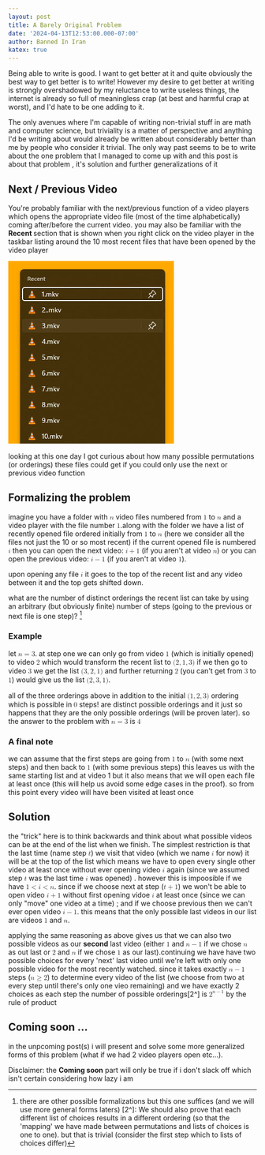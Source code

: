 ```yaml
---
layout: post
title: A Barely Original Problem
date: '2024-04-13T12:53:00.000-07:00'
author: Banned In Iran
katex: true
---
```



<p style="text-align: left;">Being able to write is good. I want to get better at it and quite obviously the best way to get better is to write! However my desire to get better at writing is strongly overshadowed by my reluctance to write useless things, the internet is already so full of meaningless crap (at best and harmful crap at worst), and I'd hate to be one adding to it.</p><p style="text-align: left;">The only avenues where I'm capable of writing non-trivial stuff in are math and computer science, but triviality is a matter of perspective and anything I'd be writing about would already be written about considerably better than me by people who consider it trivial. The only way past seems to be to write about the one problem that I managed to come up with and this post is about that problem , it's solution and further generalizations of it</p><h2 style="text-align: left;">Next / Previous Video</h2><p style="text-align: left;">You're probably familiar with the next/previous function of a video players which opens the appropriate video file (most of the time alphabetically) coming after/before the current video. you may also be familiar with the <b>Recent </b>section that is shown when you right click on the video player in the taskbar listing around the 10 most recent files that have been opened by the video player
</p> 


![example of some recent files](/assets/img/Recent.jpg)


looking at this one day I got curious about how many possible permutations (or orderings) these files could get if you could only use the next or previous video function

## Formalizing the problem
imagine you have a folder with  <span class="katex"><math><semantics><mrow><mi>n</mi></mrow></semantics></math></span> video files numbered from <span class="katex"><math><semantics><mrow><mn>1</mn></mrow></semantics></math></span> to <span class="katex"><math><semantics><mrow><mi>n</mi></mrow></semantics></math></span>
and a video player with the file number <span class="katex"><math><semantics><mrow><mn>1</mn></mrow></semantics></math></span>.along with the folder we have a list of recently opened file ordered initially from <span class="katex"><math><semantics><mrow><mn>1</mn></mrow></semantics></math></span> to <span class="katex"><math><semantics><mrow><mi>n</mi></mrow></semantics></math></span> (here we consider all the files not just the 10 or so most recent) if the current opened file is numbered <span class="katex"><math><semantics><mrow><mi>i</mi></mrow></semantics></math></span> then you can open the next video: <span class="katex"><math><semantics><mrow><mi>i</mi><mo>+</mo><mn>1</mn></mrow></semantics></math></span> (if you aren't at video <span class="katex"><math><semantics><mrow><mi>n</mi></mrow></semantics></math></span>) or you can open the previous video: <span class="katex"><math><semantics><mrow><mi>i</mi><mo>−</mo><mn>1</mn></mrow></semantics></math></span> (if you aren't at video <span class="katex"><math><semantics><mrow><mn>1</mn></mrow></semantics></math></span>).

upon opening any file <span class="katex"><math><semantics><mrow><mi>i</mi></mrow></semantics></math></span> it goes to the top of the recent list and any video between it and the top gets shifted down. 

what are the number of distinct orderings the recent list can take by using an arbitrary (but obviously finite) number of steps (going to the previous or next file is one step)? [^1]

### Example
let <span class="katex"><math><semantics><mrow><mi>n</mi><mo>=</mo><mn>3</mn></mrow></semantics></math></span>. at step one we can only go from video <span class="katex"><math><semantics><mrow><mn>1</mn></mrow></semantics></math></span> (which is initially opened) to video <span class="katex"><math><semantics><mrow><mn>2</mn></mrow></semantics></math></span>  which would transform the recent list to <span class="katex"><math><semantics><mrow><mo stretchy="false">(</mo><mn>2</mn><mo separator="true">,</mo><mn>1</mn><mo separator="true">,</mo><mn>3</mn><mo stretchy="false">)</mo></mrow></semantics></math></span>
if we then go to video <span class="katex"><math><semantics><mrow><mn>3</mn></mrow></semantics></math></span> we get the list <span class="katex"><math><semantics><mrow><mo stretchy="false">(</mo><mn>3</mn><mo separator="true">,</mo><mn>2</mn><mo separator="true">,</mo><mn>1</mn><mo stretchy="false">)</mo></mrow></semantics></math></span> and further returning <span class="katex"><math><semantics><mrow><mn>2</mn></mrow></semantics></math></span> (you can't get from <span class="katex"><math><semantics><mrow><mn>3</mn></mrow></semantics></math></span> to <span class="katex"><math><semantics><mrow><mn>1</mn></mrow></semantics></math></span>) would give us the list <span class="katex"><math><semantics><mrow><mo stretchy="false">(</mo><mn>2</mn><mo separator="true">,</mo><mn>3</mn><mo separator="true">,</mo><mn>1</mn><mo stretchy="false">)</mo></mrow></semantics></math></span>.

all of the three orderings above in addition to the initial <span class="katex"><math><semantics><mrow><mo stretchy="false">(</mo><mn>1</mn><mo separator="true">,</mo><mn>2</mn><mo separator="true">,</mo><mn>3</mn><mo stretchy="false">)</mo></mrow></semantics></math></span> ordering which is possible in <span class="katex"><math><semantics><mrow><mn>0</mn></mrow></semantics></math></span> steps! are distinct possible orderings and it just so happens that they are the only possible orderings (will be proven later). so the answer to the problem with <span class="katex"><math><semantics><mrow><mi>n</mi><mo>=</mo><mn>3</mn></mrow></semantics></math></span> is <span class="katex"><math><semantics><mrow><mn>4</mn></mrow></semantics></math></span>


### A final note
we can assume that the first steps are going from <span class="katex"><math><mrow><mn>1</mn></mrow></math></span> to <span class="katex"><math><mrow><mi>n</mi></mrow></math></span>  (with some next steps) and then back to <span class="katex"><math><mrow><mn>1</mn></mrow></math></span> (with some previous steps) this leaves us with the same starting list and at video 1 but it also means that we will open each file at least once (this will help us avoid some edge cases in the proof). so from this point every video will have been visited at least once

## Solution
the "trick" here is to think backwards and think about what possible videos can be at the end of the list when we finish. The simplest restriction is that the last time (name step <span class="katex"><math><mrow><mi>t</mi></mrow></math></span>) we  visit that video (which we name <span class="katex"><math><mrow><mi>i</mi></mrow></math></span> for now) it will be at the top of the list which means we have to open every single other video at least once without ever opening video <span class="katex"><math><mrow><mi>i</mi></mrow></math></span> again (since we assumed step <span class="katex"><math><mrow><mi>t</mi></mrow></math></span> was the last time <span class="katex"><math><mrow><mi>i</mi></mrow></math></span> was opened) . however this is impoosible if we have 
<span class="katex"><math><mrow><mn>1</mn><mo>&lt;</mo><mi>i</mi><mo>&lt;</mo><mi>n</mi></mrow></math></span>. since if we choose next at step (<span class="katex"><math><mrow><mi>t</mi><mo>+</mo><mn>1</mn></mrow></math></span>) we won't be able to open video <span class="katex"><math><mrow><mi>i</mi><mo>+</mo><mn>1</mn></mrow></math></span> without first opening vidoe <span class="katex"><math><mrow><mi>i</mi></mrow></math></span> at least once (since we can only "move"  one video at a time) ; and if we choose previous then we can't ever open video <span class="katex"><math><mrow><mi>i</mi><mo>−</mo><mn>1</mn></mrow></math></span>. this means that the only possible last videos in our list are videos <span class="katex"><math><mrow><mn>1</mn></mrow></math></span> and <span class="katex"><math><mrow><mi>n</mi></mrow></math></span>.

applying the same reasoning as above gives us that we can also two possible videos as our __second__ last video (either <span class="katex"><math><mrow><mn>1</mn></mrow></math></span> and <span class="katex"><math><mrow><mi>n</mi><mo>−</mo><mn>1</mn></mrow></math></span> if we chose <span class="katex"><math><mrow><mi>n</mi></mrow></math></span> as out last or <span class="katex"><math><mrow><mn>2</mn></mrow></math></span> and <span class="katex"><math><mrow><mi>n</mi></mrow></math></span> if we chose <span class="katex"><math><mrow><mn>1</mn></mrow></math></span> as our last).continuing we have have two possible choices for every 'next' last video until we're left with only one possible video for the most recently watched. since it takes exactly <span class="katex"><math><mrow><mi>n</mi><mo>−</mo><mn>1</mn></mrow></math></span> steps (<span class="katex"><math><mrow><mi>n</mi><mo>≥</mo><mn>2</mn></mrow></math></span>) to determine every video of the list (we choose from two at every step until there's only one vieo remaining) and we have exactly 2 choices as each step the number of possible orderings[2^] is <span class="katex"><math><mrow><msup><mn>2</mn><mrow><mi>n</mi><mo>−</mo><mn>1</mn></mrow></msup></mrow></math></span> by the rule of product 

## Coming soon ...
in the unpcoming post(s) i will present and solve some more generalized forms of this problem (what if we had 2 video players open etc...).

Disclaimer: the __Coming soon__ part will only be true if i don't slack off which isn't certain considering how lazy i am


[^1]: there are other possible formalizations but this one suffices (and we will use more general forms laters)
[2^]: We should also prove that each different list of choices results in a different ordering (so that the 'mapping' we have made between permutations and lists of choices is one to one). but that is trivial (consider the first step which to lists of choices differ)